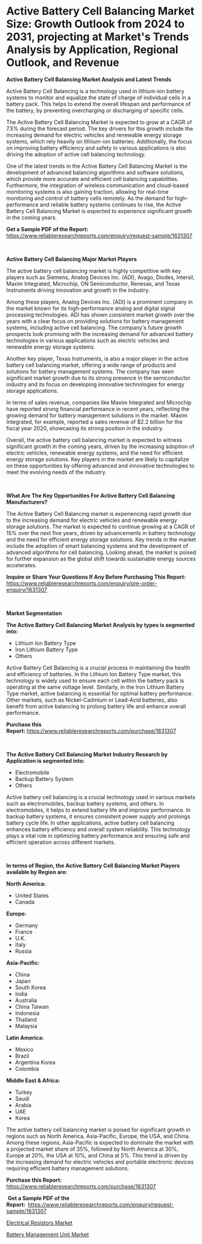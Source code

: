 <p><h1>Active Battery Cell Balancing Market Size: Growth Outlook from 2024 to 2031, projecting at Market's Trends Analysis by Application, Regional Outlook, and Revenue</h1></p><p><strong>Active Battery Cell Balancing Market Analysis and Latest Trends</strong></p>
<p><p>Active Battery Cell Balancing is a technology used in lithium-ion battery systems to monitor and equalize the state of charge of individual cells in a battery pack. This helps to extend the overall lifespan and performance of the battery, by preventing overcharging or discharging of specific cells.</p><p>The Active Battery Cell Balancing Market is expected to grow at a CAGR of 7.5% during the forecast period. The key drivers for this growth include the increasing demand for electric vehicles and renewable energy storage systems, which rely heavily on lithium-ion batteries. Additionally, the focus on improving battery efficiency and safety in various applications is also driving the adoption of active cell balancing technology.</p><p>One of the latest trends in the Active Battery Cell Balancing Market is the development of advanced balancing algorithms and software solutions, which provide more accurate and efficient cell balancing capabilities. Furthermore, the integration of wireless communication and cloud-based monitoring systems is also gaining traction, allowing for real-time monitoring and control of battery cells remotely. As the demand for high-performance and reliable battery systems continues to rise, the Active Battery Cell Balancing Market is expected to experience significant growth in the coming years.</p></p>
<p><strong>Get a Sample PDF of the Report:&nbsp;</strong> <a href="https://www.reliableresearchreports.com/enquiry/request-sample/1631307">https://www.reliableresearchreports.com/enquiry/request-sample/1631307</a></p>
<p>&nbsp;</p>
<p><strong>Active Battery Cell Balancing Major Market Players</strong></p>
<p><p>The active battery cell balancing market is highly competitive with key players such as Siemens, Analog Devices Inc. (ADI), Avago, Diodes, Intersil, Maxim Integrated, Microchip, ON Semiconductor, Renesas, and Texas Instruments driving innovation and growth in the industry.</p><p>Among these players, Analog Devices Inc. (ADI) is a prominent company in the market known for its high-performance analog and digital signal processing technologies. ADI has shown consistent market growth over the years with a clear focus on providing solutions for battery management systems, including active cell balancing. The company's future growth prospects look promising with the increasing demand for advanced battery technologies in various applications such as electric vehicles and renewable energy storage systems.</p><p>Another key player, Texas Instruments, is also a major player in the active battery cell balancing market, offering a wide range of products and solutions for battery management systems. The company has seen significant market growth due to its strong presence in the semiconductor industry and its focus on developing innovative technologies for energy storage applications.</p><p>In terms of sales revenue, companies like Maxim Integrated and Microchip have reported strong financial performance in recent years, reflecting the growing demand for battery management solutions in the market. Maxim Integrated, for example, reported a sales revenue of $2.2 billion for the fiscal year 2020, showcasing its strong position in the industry.</p><p>Overall, the active battery cell balancing market is expected to witness significant growth in the coming years, driven by the increasing adoption of electric vehicles, renewable energy systems, and the need for efficient energy storage solutions. Key players in the market are likely to capitalize on these opportunities by offering advanced and innovative technologies to meet the evolving needs of the industry.</p></p>
<p>&nbsp;</p>
<p><strong>What Are The Key Opportunities For Active Battery Cell Balancing Manufacturers?</strong></p>
<p><p>The Active Battery Cell Balancing market is experiencing rapid growth due to the increasing demand for electric vehicles and renewable energy storage solutions. The market is expected to continue growing at a CAGR of 15% over the next five years, driven by advancements in battery technology and the need for efficient energy storage solutions. Key trends in the market include the adoption of smart balancing systems and the development of advanced algorithms for cell balancing. Looking ahead, the market is poised for further expansion as the global shift towards sustainable energy sources accelerates.</p></p>
<p><strong>Inquire or Share Your Questions If Any Before Purchasing This Report:</strong> <a href="https://www.reliableresearchreports.com/enquiry/pre-order-enquiry/1631307">https://www.reliableresearchreports.com/enquiry/pre-order-enquiry/1631307</a></p>
<p>&nbsp;</p>
<p><strong>Market Segmentation</strong></p>
<p><strong>The Active Battery Cell Balancing Market Analysis by types is segmented into:</strong></p>
<p><ul><li>Lithium Ion Battery Type</li><li>Iron Lithium Battery Type</li><li>Others</li></ul></p>
<p><p>Active Battery Cell Balancing is a crucial process in maintaining the health and efficiency of batteries. In the Lithium Ion Battery Type market, this technology is widely used to ensure each cell within the battery pack is operating at the same voltage level. Similarly, in the Iron Lithium Battery Type market, active balancing is essential for optimal battery performance. Other markets, such as Nickel-Cadmium or Lead-Acid batteries, also benefit from active balancing to prolong battery life and enhance overall performance.</p></p>
<p><strong>Purchase this Report:&nbsp;</strong><a href="https://www.reliableresearchreports.com/purchase/1631307">https://www.reliableresearchreports.com/purchase/1631307</a></p>
<p>&nbsp;</p>
<p><strong>The Active Battery Cell Balancing Market Industry Research by Application is segmented into:</strong></p>
<p><ul><li>Electromobile</li><li>Backup Battery System</li><li>Others</li></ul></p>
<p><p>Active battery cell balancing is a crucial technology used in various markets such as electromobiles, backup battery systems, and others. In electromobiles, it helps to extend battery life and improve performance. In backup battery systems, it ensures consistent power supply and prolongs battery cycle life. In other applications, active battery cell balancing enhances battery efficiency and overall system reliability. This technology plays a vital role in optimizing battery performance and ensuring safe and efficient operation across different markets.</p></p>
<p>&nbsp;</p>
<p><strong>In terms of Region, the Active Battery Cell Balancing Market Players available by Region are:</strong></p>
<p>
    <p> <strong> North America: </strong>
        <ul>
            <li>United States</li>
            <li>Canada</li>
        </ul>
        </p> 
    <p> <strong> Europe: </strong>
        <ul>
            <li>Germany</li>
            <li>France</li>
            <li>U.K.</li>
            <li>Italy</li>
            <li>Russia</li>
        </ul>
        </p> 
    <p> <strong> Asia-Pacific: </strong>
        <ul>
            <li>China</li>
            <li>Japan</li>
            <li>South Korea</li>
            <li>India</li>
            <li>Australia</li>
            <li>China Taiwan</li>
            <li>Indonesia</li>
            <li>Thailand</li>
            <li>Malaysia</li>
        </ul>
        </p> 
    <p> <strong> Latin America: </strong>
        <ul>
            <li>Mexico</li>
            <li>Brazil</li>
            <li>Argentina Korea</li>
            <li>Colombia</li>
        </ul>
        </p> 
    <p> <strong> Middle East & Africa: </strong>
        <ul>
            <li>Turkey</li>
            <li>Saudi</li>
            <li>Arabia</li>
            <li>UAE</li>
            <li>Korea</li>
        </ul>
    </p>
    </p>
<p><p>The active battery cell balancing market is poised for significant growth in regions such as North America, Asia-Pacific, Europe, the USA, and China. Among these regions, Asia-Pacific is expected to dominate the market with a projected market share of 35%, followed by North America at 30%, Europe at 20%, the USA at 10%, and China at 5%. This trend is driven by the increasing demand for electric vehicles and portable electronic devices requiring efficient battery management solutions.</p></p>
<p><strong>Purchase this Report: </strong><a href="https://www.reliableresearchreports.com/purchase/1631307">https://www.reliableresearchreports.com/purchase/1631307</a></p>
<p>&nbsp;<strong>Get a Sample PDF of the Report:&nbsp;&nbsp;</strong><a href="https://www.reliableresearchreports.com/enquiry/request-sample/1631307">https://www.reliableresearchreports.com/enquiry/request-sample/1631307</a></p>
<p><strong></strong></p>
<p><p><a href="https://github.com/pgtimber/Market-Research-Report-List-2/blob/main/electrical-resistors-market.md">Electrical Resistors Market</a></p><p><a href="https://github.com/lataunyatinikmelvin59ilbd0dv/Market-Research-Report-List-1/blob/main/battery-management-unit-market.md">Battery Management Unit Market</a></p></p>